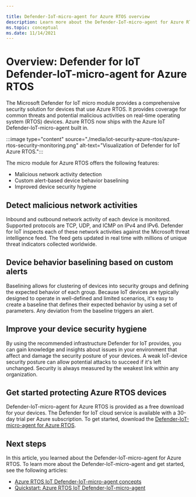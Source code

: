 ```yaml
---

title: Defender-IoT-micro-agent for Azure RTOS overview
description: Learn more about the Defender-IoT-micro-agent for Azure RTOS support and implementation as part of Microsoft Defender for IoT.
ms.topic: conceptual
ms.date: 11/14/2021
---
```


# Overview: Defender for IoT Defender-IoT-micro-agent for Azure RTOS

The Microsoft Defender for IoT micro module provides a comprehensive security solution for devices that use Azure RTOS. It provides coverage for common threats and potential malicious activities on real-time operating system (RTOS) devices. Azure RTOS now ships with the Azure IoT Defender-IoT-micro-agent built in.

:::image type="content" source="./media/iot-security-azure-rtos/azure-rtos-security-monitoring.png" alt-text="Visualization of Defender for IoT Azure RTOS.":::

The micro module for Azure RTOS offers the following features:

- Malicious network activity detection
- Custom alert-based device behavior baselining
- Improved device security hygiene

## Detect malicious network activities

Inbound and outbound network activity of each device is monitored. Supported protocols are TCP, UDP, and ICMP on IPv4 and IPv6. Defender for IoT inspects each of these network activities against the Microsoft threat intelligence feed. The feed gets updated in real time with millions of unique threat indicators collected worldwide.

## Device behavior baselining based on custom alerts

Baselining allows for clustering of devices into security groups and defining the expected behavior of each group. Because IoT devices are typically designed to operate in well-defined and limited scenarios, it's easy to create a baseline that defines their expected behavior by using a set of parameters. Any deviation from the baseline triggers an alert.

## Improve your device security hygiene

By using the recommended infrastructure Defender for IoT provides, you can gain knowledge and insights about issues in your environment that affect and damage the security posture of your devices. A weak IoT-device security posture can allow potential attacks to succeed if it's left unchanged. Security is always measured by the weakest link within any organization.

## Get started protecting Azure RTOS devices

Defender-IoT-micro-agent for Azure RTOS is provided as a free download for your devices. The Defender for IoT cloud service is available with a 30-day trial per Azure subscription. To get started, download the [Defender-IoT-micro-agent for Azure RTOS](https://github.com/MicrosoftDocs/azure-docs/blob/master/articles/defender-for-iot/device-builders/iot-security-azure-rtos.md).

## Next steps

In this article, you learned about the Defender-IoT-micro-agent for Azure RTOS. To learn more about the Defender-IoT-micro-agent and get started, see the following articles:

- [Azure RTOS IoT Defender-IoT-micro-agent concepts](concept-rtos-security-module.md)
- [Quickstart: Azure RTOS IoT Defender-IoT-micro-agent](/azure/defender-for-iot/device-builders/how-to-azure-rtos-security-module)
